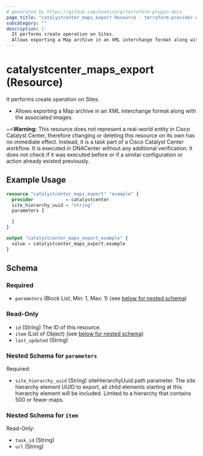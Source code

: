 ```yaml
---
# generated by https://github.com/hashicorp/terraform-plugin-docs
page_title: "catalystcenter_maps_export Resource - terraform-provider-catalystcenter"
subcategory: ""
description: |-
  It performs create operation on Sites.
  Allows exporting a Map archive in an XML interchange format along with the associated images.
---
```


# catalystcenter_maps_export (Resource)

It performs create operation on Sites.

- Allows exporting a Map archive in an XML interchange format along with the associated images.



~>**Warning:**
This resource does not represent a real-world entity in Cisco Catalyst Center, therefore changing or deleting this resource on its own has no immediate effect.
Instead, it is a task part of a Cisco Catalyst Center workflow. It is executed in DNACenter without any additional verification. It does not check if it was executed before or if a similar configuration or action already existed previously.

## Example Usage

```terraform
resource "catalystcenter_maps_export" "example" {
  provider            = catalystcenter
  site_hierarchy_uuid = "string"
  parameters {

  }
}

output "catalystcenter_maps_export_example" {
  value = catalystcenter_maps_export.example
}
```

<!-- schema generated by tfplugindocs -->
## Schema

### Required

- `parameters` (Block List, Min: 1, Max: 1) (see [below for nested schema](#nestedblock--parameters))

### Read-Only

- `id` (String) The ID of this resource.
- `item` (List of Object) (see [below for nested schema](#nestedatt--item))
- `last_updated` (String)

<a id="nestedblock--parameters"></a>
### Nested Schema for `parameters`

Required:

- `site_hierarchy_uuid` (String) siteHierarchyUuid path parameter. The site hierarchy element UUID to export, all child elements starting at this hierarchy element will be included. Limited to a hierarchy that contains 500 or fewer maps.


<a id="nestedatt--item"></a>
### Nested Schema for `item`

Read-Only:

- `task_id` (String)
- `url` (String)
